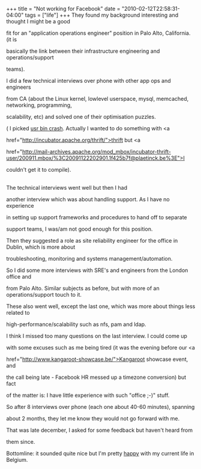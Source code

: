 +++
title = "Not working for Facebook"
date = "2010-02-12T22:58:31-04:00"
tags = ["life"]
+++
They found my background interesting and thought I might be a good<br />

fit for an "application operations engineer" position in Palo Alto, California. (it is<br />

basically the link between their infrastructure engineering and operations/support<br />

teams).<!--more--><br />

I did a few technical interviews over phone with other app ops and engineers<br />

from CA (about the Linux kernel, lowlevel userspace, mysql, memcached, networking, programming,<br />

scalability, etc) and solved one of their optimisation puzzles.<br />

( I picked <a href="http://www.facebook.com/careers/puzzles.php?puzzle_id=2">usr bin crash</a>.  Actually I wanted to do something with <a

href="http://incubator.apache.org/thrift/">thrift</a> but <a

href="http://mail-archives.apache.org/mod_mbox/incubator-thrift-user/200911.mbox/%3C20091122202901.1f425b7f@plaetinck.be%3E">I

couldn't get it to compile</a>).

<br/>The technical interviews went well but then I had<br />

another interview which was about handling support.  As I have no experience<br />

in setting up support frameworks and procedures to hand off to separate<br />

support teams, I was/am not good enough for this position.</p>

<p>Then they suggested a role as site reliability engineer for the office in Dublin, which is more about<br />

troubleshooting, monitoring and systems management/automation.<br />

So I did some more interviews with SRE's and engineers from the London office and<br />

from Palo Alto.  Similar subjects as before, but with more of an operations/support touch to it.<br />

These also went well, except the last one, which was more about things less related to<br />

high-performance/scalability such as nfs, pam and ldap.<br />

I think I missed too many questions on the last interview.  I could come up<br />

with some excuses such as me being tired (it was the evening before our <a

href="http://www.kangaroot-showcase.be/">Kangaroot showcase</a> event, and<br />

the call being late - Facebook HR messed up a timezone conversion) but fact<br />

of the matter is: I have little experience with such "office ;-)" stuff.</p>

<p>So after 8 interviews over phone (each one about 40-60 minutes), spanning<br />

about 2 months, they let me know they would not go forward with me.<br />

That was late december, I asked for some feedback but haven't heard from<br />

them since.</p>

<p>Bottomline: it sounded quite nice but I'm pretty <a href="http://www.ted.com/talks/dan_gilbert_asks_why_are_we_happy.html">happy</a> with my current life in Belgium.</p>
